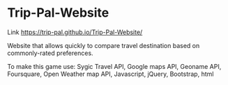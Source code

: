# Trip-Pal-Website

Link https://trip-pal.github.io/Trip-Pal-Website/

Website that allows quickly to compare travel destination based on commonly-rated preferences.

To make this game use: Sygic Travel API, Google maps API, Geoname API, Foursquare, Open Weather map API, Javascript, jQuery, Bootstrap, html